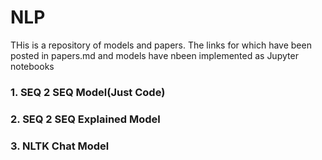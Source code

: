 # NLP
THis is a repository of models and papers. The links for which have been posted in papers.md and models have nbeen implemented as Jupyter notebooks
### 1. SEQ 2 SEQ Model(Just Code)
### 2. SEQ 2 SEQ Explained Model
### 3. NLTK Chat Model
